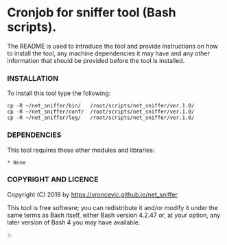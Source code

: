 # Cronjob for sniffer tool (Bash scripts).

The README is used to introduce the tool and provide instructions on
how to install the tool, any machine dependencies it may have and any
other information that should be provided before the tool is installed.

### INSTALLATION

To install this tool type the following:

```
cp -R ~/net_sniffer/bin/   /root/scripts/net_sniffer/ver.1.0/
cp -R ~/net_sniffer/conf/  /root/scripts/net_sniffer/ver.1.0/
cp -R ~/net_sniffer/log/   /root/scripts/net_sniffer/ver.1.0/
```

### DEPENDENCIES

This tool requires these other modules and libraries:

	* None

### COPYRIGHT AND LICENCE

Copyright (C) 2018 by https://vroncevic.github.io/net_sniffer

This tool is free software; you can redistribute it and/or modify
it under the same terms as Bash itself, either Bash version 4.2.47 or,
at your option, any later version of Bash 4 you may have available.

:sparkles:

